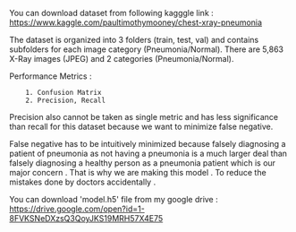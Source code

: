 You can download dataset from following kagggle link : 
https://www.kaggle.com/paultimothymooney/chest-xray-pneumonia

The dataset is organized into 3 folders (train, test, val) and contains subfolders for each image category (Pneumonia/Normal). 
There are 5,863 X-Ray images (JPEG) and 2 categories (Pneumonia/Normal).

Performance Metrics : 

        1. Confusion Matrix
        2. Precision, Recall
        
Precision also cannot be taken as single metric and has less significance than recall for this dataset because we want to minimize 
false negative.

False negative has to be intuitively minimized because falsely diagnosing a patient of pneumonia as not having a pneumonia is a much larger
deal than falsely diagnosing a healthy person as a pneumonia patient which is our major concern . That is why we are making this model .
To reduce the mistakes done by doctors accidentally .

You can download 'model.h5' file from my google drive : https://drive.google.com/open?id=1-8FVKSNeDXzsQ3QoyJKS19MRH57X4E75



